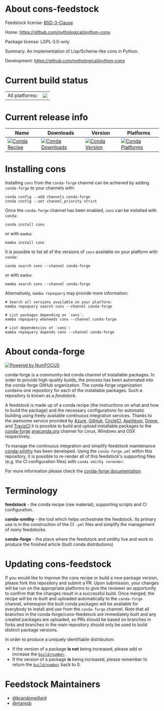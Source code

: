 About cons-feedstock
====================

Feedstock license: [BSD-3-Clause](https://github.com/conda-forge/cons-feedstock/blob/main/LICENSE.txt)

Home: https://github.com/pythological/python-cons

Package license: LGPL-3.0-only

Summary: An implementation of Lisp/Scheme-like cons in Python.

Development: https://github.com/pythological/python-cons

Current build status
====================


<table><tr><td>All platforms:</td>
    <td>
      <a href="https://dev.azure.com/conda-forge/feedstock-builds/_build/latest?definitionId=14261&branchName=main">
        <img src="https://dev.azure.com/conda-forge/feedstock-builds/_apis/build/status/cons-feedstock?branchName=main">
      </a>
    </td>
  </tr>
</table>

Current release info
====================

| Name | Downloads | Version | Platforms |
| --- | --- | --- | --- |
| [![Conda Recipe](https://img.shields.io/badge/recipe-cons-green.svg)](https://anaconda.org/conda-forge/cons) | [![Conda Downloads](https://img.shields.io/conda/dn/conda-forge/cons.svg)](https://anaconda.org/conda-forge/cons) | [![Conda Version](https://img.shields.io/conda/vn/conda-forge/cons.svg)](https://anaconda.org/conda-forge/cons) | [![Conda Platforms](https://img.shields.io/conda/pn/conda-forge/cons.svg)](https://anaconda.org/conda-forge/cons) |

Installing cons
===============

Installing `cons` from the `conda-forge` channel can be achieved by adding `conda-forge` to your channels with:

```
conda config --add channels conda-forge
conda config --set channel_priority strict
```

Once the `conda-forge` channel has been enabled, `cons` can be installed with `conda`:

```
conda install cons
```

or with `mamba`:

```
mamba install cons
```

It is possible to list all of the versions of `cons` available on your platform with `conda`:

```
conda search cons --channel conda-forge
```

or with `mamba`:

```
mamba search cons --channel conda-forge
```

Alternatively, `mamba repoquery` may provide more information:

```
# Search all versions available on your platform:
mamba repoquery search cons --channel conda-forge

# List packages depending on `cons`:
mamba repoquery whoneeds cons --channel conda-forge

# List dependencies of `cons`:
mamba repoquery depends cons --channel conda-forge
```


About conda-forge
=================

[![Powered by
NumFOCUS](https://img.shields.io/badge/powered%20by-NumFOCUS-orange.svg?style=flat&colorA=E1523D&colorB=007D8A)](https://numfocus.org)

conda-forge is a community-led conda channel of installable packages.
In order to provide high-quality builds, the process has been automated into the
conda-forge GitHub organization. The conda-forge organization contains one repository
for each of the installable packages. Such a repository is known as a *feedstock*.

A feedstock is made up of a conda recipe (the instructions on what and how to build
the package) and the necessary configurations for automatic building using freely
available continuous integration services. Thanks to the awesome service provided by
[Azure](https://azure.microsoft.com/en-us/services/devops/), [GitHub](https://github.com/),
[CircleCI](https://circleci.com/), [AppVeyor](https://www.appveyor.com/),
[Drone](https://cloud.drone.io/welcome), and [TravisCI](https://travis-ci.com/)
it is possible to build and upload installable packages to the
[conda-forge](https://anaconda.org/conda-forge) [anaconda.org](https://anaconda.org/)
channel for Linux, Windows and OSX respectively.

To manage the continuous integration and simplify feedstock maintenance
[conda-smithy](https://github.com/conda-forge/conda-smithy) has been developed.
Using the ``conda-forge.yml`` within this repository, it is possible to re-render all of
this feedstock's supporting files (e.g. the CI configuration files) with ``conda smithy rerender``.

For more information please check the [conda-forge documentation](https://conda-forge.org/docs/).

Terminology
===========

**feedstock** - the conda recipe (raw material), supporting scripts and CI configuration.

**conda-smithy** - the tool which helps orchestrate the feedstock.
                   Its primary use is in the construction of the CI ``.yml`` files
                   and simplify the management of *many* feedstocks.

**conda-forge** - the place where the feedstock and smithy live and work to
                  produce the finished article (built conda distributions)


Updating cons-feedstock
=======================

If you would like to improve the cons recipe or build a new
package version, please fork this repository and submit a PR. Upon submission,
your changes will be run on the appropriate platforms to give the reviewer an
opportunity to confirm that the changes result in a successful build. Once
merged, the recipe will be re-built and uploaded automatically to the
`conda-forge` channel, whereupon the built conda packages will be available for
everybody to install and use from the `conda-forge` channel.
Note that all branches in the conda-forge/cons-feedstock are
immediately built and any created packages are uploaded, so PRs should be based
on branches in forks and branches in the main repository should only be used to
build distinct package versions.

In order to produce a uniquely identifiable distribution:
 * If the version of a package **is not** being increased, please add or increase
   the [``build/number``](https://docs.conda.io/projects/conda-build/en/latest/resources/define-metadata.html#build-number-and-string).
 * If the version of a package **is** being increased, please remember to return
   the [``build/number``](https://docs.conda.io/projects/conda-build/en/latest/resources/define-metadata.html#build-number-and-string)
   back to 0.

Feedstock Maintainers
=====================

* [@brandonwillard](https://github.com/brandonwillard/)
* [@maresb](https://github.com/maresb/)

